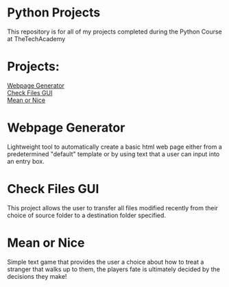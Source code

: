 # Python Projects
 This repository is for all of my projects completed during the Python Course at TheTechAcademy

# Projects:
[Webpage Generator](https://github.com/jmduea/Python-Projects/blob/main/web_page_generator.py)
<br>
[Check Files GUI](https://github.com/jmduea/Python-Projects/blob/main/file_transfer.py)
<br>
[Mean or Nice](https://github.com/jmduea/Python-Projects/blob/main/meanornice.py)

# Webpage Generator
Lightweight tool to automatically create a basic html web page either from a predetermined "default" template or by using text that a user can input into an entry box.

# Check Files GUI
This project allows the user to transfer all files modified recently from their choice of source folder to a destination folder specified.

# Mean or Nice
Simple text game that provides the user a choice about how to treat a stranger that walks up to them, the players fate is ultimately decided by the decisions they make!
